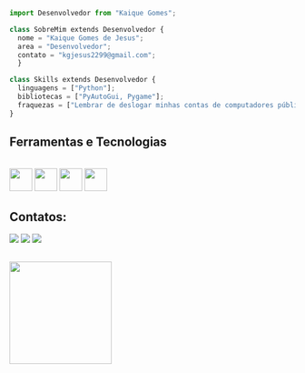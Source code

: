 
```python
import Desenvolvedor from "Kaique Gomes";

class SobreMim extends Desenvolvedor {
  nome = "Kaique Gomes de Jesus";
  area = "Desenvolvedor";
  contato = "kgjesus2299@gmail.com";
  }

class Skills extends Desenvolvedor {
  linguagens = ["Python"];
  bibliotecas = ["PyAutoGui, Pygame"];
  fraquezas = ["Lembrar de deslogar minhas contas de computadores públicos"];
}
```
## Ferramentas e Tecnologias
<div style="display: inline_block"><br>
 

  <img loading="lazy" src="https://cdn.jsdelivr.net/gh/devicons/devicon/icons/git/git-original.svg" width="40" height="40"/>
  <img src="https://cdn.jsdelivr.net/gh/devicons/devicon@latest/icons/github/github-original-wordmark.svg" width="40" height="40"/>
  <img src="https://cdn.jsdelivr.net/gh/devicons/devicon@latest/icons/python/python-original.svg" width="40" height="40"/>
  <img src="https://cdn.jsdelivr.net/gh/devicons/devicon@latest/icons/javascript/javascript-original.svg" width="40" height="40" />
            
 
          
           
  
</div>

## Contatos:

<div>
  <a href="https://instagram.com/Kaique Gomes" target="_blank"><img loading="lazy" src="https://img.shields.io/badge/-Instagram-%23E4405F?style=for-the-badge&logo=instagram&logoColor=white" target="_blank"></a>
  <a href = "mailto:contato@kgjesus2299@gmail.com"><img loading="lazy" src="https://img.shields.io/badge/Gmail-D14836?style=for-the-badge&logo=gmail&logoColor=white" target="_blank"></a>
  <a href="https://www.linkedin.com/in/seu-usuário-linkedln-aqui" target="_blank"><img loading="lazy" src="https://img.shields.io/badge/-LinkedIn-%230077B5?style=for-the-badge&logo=linkedin&logoColor=white" target="_blank"></a>   
</div>

##

<div>
  
  <a href="https://github.com/Kaique-Gomes-de-Jesus">
  <img loading="lazy" height="180em" src="https://github-readme-stats.vercel.app/api?username=Kaique-Gomes-de-Jesus&show_icons=true&theme=dracula&include_all_commits=true&count_private=true"/>
    
</div>

